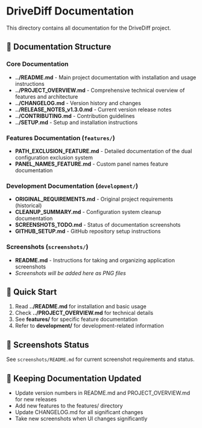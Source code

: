 # DriveDiff Documentation

This directory contains all documentation for the DriveDiff project.

## 📁 Documentation Structure

### Core Documentation
- **../README.md** - Main project documentation with installation and usage instructions
- **../PROJECT_OVERVIEW.md** - Comprehensive technical overview of features and architecture
- **../CHANGELOG.md** - Version history and changes
- **../RELEASE_NOTES_v1.3.0.md** - Current version release notes
- **../CONTRIBUTING.md** - Contribution guidelines
- **../SETUP.md** - Setup and installation instructions

### Features Documentation (`features/`)
- **PATH_EXCLUSION_FEATURE.md** - Detailed documentation of the dual configuration exclusion system
- **PANEL_NAMES_FEATURE.md** - Custom panel names feature documentation

### Development Documentation (`development/`)
- **ORIGINAL_REQUIREMENTS.md** - Original project requirements (historical)
- **CLEANUP_SUMMARY.md** - Configuration system cleanup documentation
- **SCREENSHOTS_TODO.md** - Status of documentation screenshots
- **GITHUB_SETUP.md** - GitHub repository setup instructions

### Screenshots (`screenshots/`)
- **README.md** - Instructions for taking and organizing application screenshots
- *Screenshots will be added here as PNG files*

## 🚀 Quick Start
1. Read **../README.md** for installation and basic usage
2. Check **../PROJECT_OVERVIEW.md** for technical details
3. See **features/** for specific feature documentation
4. Refer to **development/** for development-related information

## 📸 Screenshots Status
See `screenshots/README.md` for current screenshot requirements and status.

## 🔄 Keeping Documentation Updated
- Update version numbers in README.md and PROJECT_OVERVIEW.md for new releases
- Add new features to the features/ directory
- Update CHANGELOG.md for all significant changes
- Take new screenshots when UI changes significantly
